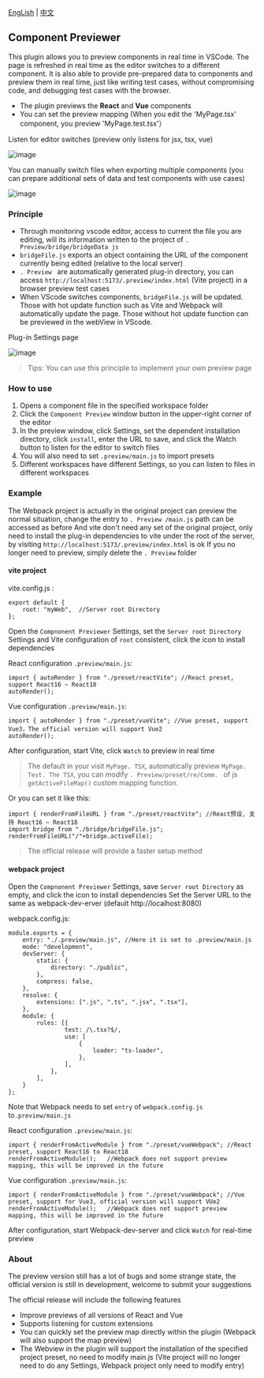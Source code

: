 [EngLish](https://github.com/Asnow-c/ComponentPreviewer) | [中文](https://github.com/Asnow-c/ComponentPreviewer/blob/master/doc/readme_zh.md)

## Component Previewer

This plugin allows you to preview components in real time in VSCode. The page is refreshed in real time as the editor switches to a different component. It is also able to provide pre-prepared data to components and preview them in real time, just like writing test cases, without compromising code, and debugging test cases with the browser.

-   The plugin previews the **React** and **Vue** components
-   You can set the preview mapping (When you edit the 'MyPage.tsx' component, you preview 'MyPage.test.tsx'）

Listen for editor switches (preview only listens for jsx, tsx, vue)

![image](https://github.com/Asnow-c/ComponentPreviewer/blob/master/doc/img/switchFile.gif)

You can manually switch files when exporting multiple components (you can prepare additional sets of data and test components with use cases)

![image](https://github.com/Asnow-c/ComponentPreviewer/blob/master/doc/img/switchCase.gif)

### Principle

-   Through monitoring vscode editor, access to current the file you are editing, will its information written to the project of `. Preview/bridge/bridgeData js `
-   `bridgeFile.js` exports an object containing the URL of the component currently being edited (relative to the local server)
-   `. Preview ` are automatically generated plug-in directory, you can access `http://localhost:5173/.preview/index.html` (Vite project) in a browser preview test cases
-   When VScode switches components, `bridgeFile.js` will be updated. Those with hot update function such as Vite and Webpack will automatically update the page. Those without hot update function can be previewed in the webView in VScode.

Plug-in Settings page

![image](https://github.com/Asnow-c/ComponentPreviewer/blob/master/doc/img/setting.png)

> Tips: You can use this principle to implement your own preview page

### How to use

1. Opens a component file in the specified workspace folder
2. Click the `Component Preview` window button in the upper-right corner of the editor
3. In the preview window, click Settings, set the dependent installation directory, click `install`, enter the URL to save, and click the Watch button to listen for the editor to switch files
4. You will also need to set `.preview/main.js` to import presets
5. Different workspaces have different Settings, so you can listen to files in different workspaces

### Example

The Webpack project is actually in the original project can preview the normal situation, change the entry to `. Preview /main.js` path can be accessed as before
And vite don't need any set of the original project, only need to install the plug-in dependencies to vite under the root of the server, by visiting `http://localhost:5173/.preview/index.html` is ok
If you no longer need to preview, simply delete the `. Preview` folder

#### vite project

vite.config.js :

```
export default {
    root: "myWeb",  //Server root Directory
};

```

Open the `Compnonent Previewer` Settings, set the `Server root Directory` Settings and Vite configuration of `root` consistent, click the icon to install dependencies

React configuration `.preview/main.js`:

```
import { autoRender } from "./preset/reactVite"; //React preset, support React16 ~ React18
autoRender();
```

Vue configuration `.preview/main.js`:

```
import { autoRender } from "./preset/vueVite"; //Vue preset, support Vue3，The official version will support Vue2
autoRender();
```

After configuration, start Vite, click `Watch` to preview in real time

> The default in your visit `MyPage. TSX`, automatically preview `MyPage. Test. The TSX`, you can modify `. Preview/preset/re/Comm. ` of js `getActiveFileMap()` custom mapping function.

Or you can set it like this:

```
import { renderFromFileURL } from "./preset/reactVite"; //React预设, 支持 React16 ~ React18
import bridge from "./bridge/bridgeFile.js";
renderFromFileURL("/"+bridge.activeFile);
```

> The official release will provide a faster setup method

#### webpack project

Open the `Compnonent Previewer` Settings, save `Server root Directory` as empty, and click the icon to install dependencies
Set the Server URL to the same as webpack-dev-erver (default http://localhost:8080)

webpack.config.js:

```
module.exports = {
    entry: "./.preview/main.js", //Here it is set to .preview/main.js
    mode: "development",
    devServer: {
        static: {
            directory: "./public",
        },
        compress: false,
    },
    resolve: {
        extensions: [".js", ".ts", ".jsx", ".tsx"],
    },
    module: {
        rules: [{
                test: /\.tsx?$/,
                use: [
                    {
                        loader: "ts-loader",
                    },
                ],
            },
        ],
    }
};

```

Note that Webpack needs to set `entry` of `webpack.config.js` to`.preview/main.js`

React configuration `.preview/main.js`:

```
import { renderFromActiveModule } from "./preset/vueWebpack"; //React preset, support React16 to React18
renderFromActiveModule();   //Webpack does not support preview mapping, this will be improved in the future
```

Vue configuration `.preview/main.js`:

```
import { renderFromActiveModule } from "./preset/vueWebpack"; //Vue preset, support for Vue3, official version will support VUe2
renderFromActiveModule();   //Webpack does not support preview mapping, this will be improved in the future
```

After configuration, start Webpack-dev-server and click `Watch` for real-time preview

### About

The preview version still has a lot of bugs and some strange state, the official version is still in development, welcome to submit your suggestions

The official release will include the following features

-   Improve previews of all versions of React and Vue
-   Supports listening for custom extensions
-   You can quickly set the preview map directly within the plugin (Webpack will also support the map preview)
-   The Webview in the plugin will support the installation of the specified project preset, no need to modify main.js (Vite project will no longer need to do any Settings, Webpack project only need to modify entry)
